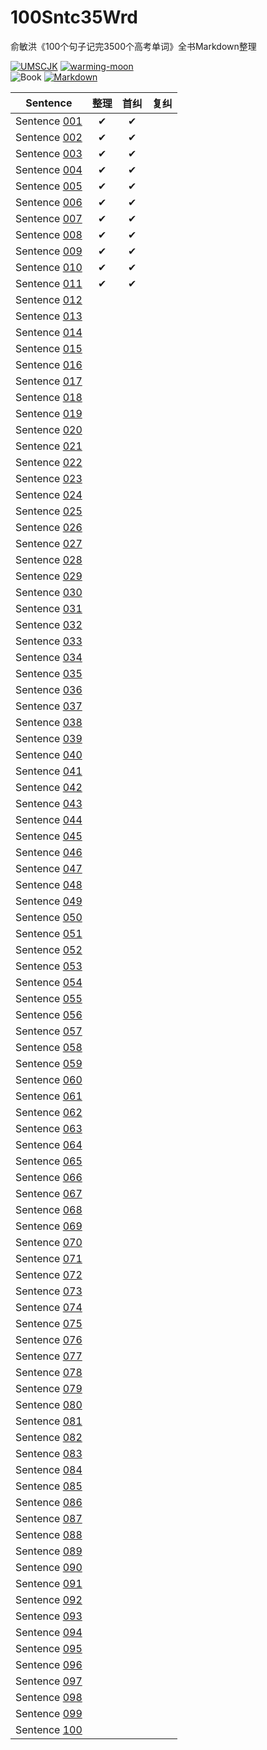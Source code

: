 # 100Sntc35Wrd

俞敏洪《100个句子记完3500个高考单词》全书Markdown整理

[![UMSCJK](https://img.shields.io/badge/整理-UMSCJK-orangered)](https://github.com/UMSCJK)
[![warming-moon](https://img.shields.io/badge/辅助-warming--moon-saddlebrown)](https://github.com/warming-moon)  
![Book](https://img.shields.io/badge/俞敏洪-100个句子记完3500个高考单词-goldenrod)
[![Markdown](https://img.shields.io/badge/GitHub-Markdown-mediumseagreen)](https://markdown.com.cn/)

|                       Sentence                       | 整理  | 首纠  | 复纠  |
| :--------------------------------------------------: | :---: | :---: | :---: |
| Sentence [001](100个句子记完3500个高考单词/001.md) |   ✔   |   ✔   |       |
| Sentence [002](100个句子记完3500个高考单词/002.md) |   ✔   |   ✔   |       |
| Sentence [003](100个句子记完3500个高考单词/003.md) |   ✔   |   ✔   |       |
| Sentence [004](100个句子记完3500个高考单词/004.md) |   ✔   |   ✔   |       |
| Sentence [005](100个句子记完3500个高考单词/005.md) |   ✔   |   ✔   |       |
| Sentence [006](100个句子记完3500个高考单词/006.md) |   ✔   |   ✔   |       |
| Sentence [007](100个句子记完3500个高考单词/007.md) |   ✔   |   ✔   |       |
| Sentence [008](100个句子记完3500个高考单词/008.md) |   ✔   |   ✔   |       |
| Sentence [009](100个句子记完3500个高考单词/009.md) |   ✔   |   ✔   |       |
| Sentence [010](100个句子记完3500个高考单词/010.md) |   ✔   |   ✔   |       |
| Sentence [011](100个句子记完3500个高考单词/011.md) |   ✔   |   ✔   |       |
| Sentence [012](100个句子记完3500个高考单词/012.md) |       |       |       |
| Sentence [013](100个句子记完3500个高考单词/013.md) |       |       |       |
| Sentence [014](100个句子记完3500个高考单词/014.md) |       |       |       |
| Sentence [015](100个句子记完3500个高考单词/015.md) |       |       |       |
| Sentence [016](100个句子记完3500个高考单词/016.md) |       |       |       |
| Sentence [017](100个句子记完3500个高考单词/017.md) |       |       |       |
| Sentence [018](100个句子记完3500个高考单词/018.md) |       |       |       |
| Sentence [019](100个句子记完3500个高考单词/019.md) |       |       |       |
| Sentence [020](100个句子记完3500个高考单词/020.md) |       |       |       |
| Sentence [021](100个句子记完3500个高考单词/021.md) |       |       |       |
| Sentence [022](100个句子记完3500个高考单词/022.md) |       |       |       |
| Sentence [023](100个句子记完3500个高考单词/023.md) |       |       |       |
| Sentence [024](100个句子记完3500个高考单词/024.md) |       |       |       |
| Sentence [025](100个句子记完3500个高考单词/025.md) |       |       |       |
| Sentence [026](100个句子记完3500个高考单词/026.md) |       |       |       |
| Sentence [027](100个句子记完3500个高考单词/027.md) |       |       |       |
| Sentence [028](100个句子记完3500个高考单词/028.md) |       |       |       |
| Sentence [029](100个句子记完3500个高考单词/029.md) |       |       |       |
| Sentence [030](100个句子记完3500个高考单词/030.md) |       |       |       |
| Sentence [031](100个句子记完3500个高考单词/031.md) |       |       |       |
| Sentence [032](100个句子记完3500个高考单词/032.md) |       |       |       |
| Sentence [033](100个句子记完3500个高考单词/033.md) |       |       |       |
| Sentence [034](100个句子记完3500个高考单词/034.md) |       |       |       |
| Sentence [035](100个句子记完3500个高考单词/035.md) |       |       |       |
| Sentence [036](100个句子记完3500个高考单词/036.md) |       |       |       |
| Sentence [037](100个句子记完3500个高考单词/037.md) |       |       |       |
| Sentence [038](100个句子记完3500个高考单词/038.md) |       |       |       |
| Sentence [039](100个句子记完3500个高考单词/039.md) |       |       |       |
| Sentence [040](100个句子记完3500个高考单词/040.md) |       |       |       |
| Sentence [041](100个句子记完3500个高考单词/041.md) |       |       |       |
| Sentence [042](100个句子记完3500个高考单词/042.md) |       |       |       |
| Sentence [043](100个句子记完3500个高考单词/043.md) |       |       |       |
| Sentence [044](100个句子记完3500个高考单词/044.md) |       |       |       |
| Sentence [045](100个句子记完3500个高考单词/045.md) |       |       |       |
| Sentence [046](100个句子记完3500个高考单词/046.md) |       |       |       |
| Sentence [047](100个句子记完3500个高考单词/047.md) |       |       |       |
| Sentence [048](100个句子记完3500个高考单词/048.md) |       |       |       |
| Sentence [049](100个句子记完3500个高考单词/049.md) |       |       |       |
| Sentence [050](100个句子记完3500个高考单词/050.md) |       |       |       |
| Sentence [051](100个句子记完3500个高考单词/051.md) |       |       |       |
| Sentence [052](100个句子记完3500个高考单词/052.md) |       |       |       |
| Sentence [053](100个句子记完3500个高考单词/053.md) |       |       |       |
| Sentence [054](100个句子记完3500个高考单词/054.md) |       |       |       |
| Sentence [055](100个句子记完3500个高考单词/055.md) |       |       |       |
| Sentence [056](100个句子记完3500个高考单词/056.md) |       |       |       |
| Sentence [057](100个句子记完3500个高考单词/057.md) |       |       |       |
| Sentence [058](100个句子记完3500个高考单词/058.md) |       |       |       |
| Sentence [059](100个句子记完3500个高考单词/059.md) |       |       |       |
| Sentence [060](100个句子记完3500个高考单词/060.md) |       |       |       |
| Sentence [061](100个句子记完3500个高考单词/061.md) |       |       |       |
| Sentence [062](100个句子记完3500个高考单词/062.md) |       |       |       |
| Sentence [063](100个句子记完3500个高考单词/063.md) |       |       |       |
| Sentence [064](100个句子记完3500个高考单词/064.md) |       |       |       |
| Sentence [065](100个句子记完3500个高考单词/065.md) |       |       |       |
| Sentence [066](100个句子记完3500个高考单词/066.md) |       |       |       |
| Sentence [067](100个句子记完3500个高考单词/067.md) |       |       |       |
| Sentence [068](100个句子记完3500个高考单词/068.md) |       |       |       |
| Sentence [069](100个句子记完3500个高考单词/069.md) |       |       |       |
| Sentence [070](100个句子记完3500个高考单词/070.md) |       |       |       |
| Sentence [071](100个句子记完3500个高考单词/071.md) |       |       |       |
| Sentence [072](100个句子记完3500个高考单词/072.md) |       |       |       |
| Sentence [073](100个句子记完3500个高考单词/073.md) |       |       |       |
| Sentence [074](100个句子记完3500个高考单词/074.md) |       |       |       |
| Sentence [075](100个句子记完3500个高考单词/075.md) |       |       |       |
| Sentence [076](100个句子记完3500个高考单词/076.md) |       |       |       |
| Sentence [077](100个句子记完3500个高考单词/077.md) |       |       |       |
| Sentence [078](100个句子记完3500个高考单词/078.md) |       |       |       |
| Sentence [079](100个句子记完3500个高考单词/079.md) |       |       |       |
| Sentence [080](100个句子记完3500个高考单词/080.md) |       |       |       |
| Sentence [081](100个句子记完3500个高考单词/081.md) |       |       |       |
| Sentence [082](100个句子记完3500个高考单词/082.md) |       |       |       |
| Sentence [083](100个句子记完3500个高考单词/083.md) |       |       |       |
| Sentence [084](100个句子记完3500个高考单词/084.md) |       |       |       |
| Sentence [085](100个句子记完3500个高考单词/085.md) |       |       |       |
| Sentence [086](100个句子记完3500个高考单词/086.md) |       |       |       |
| Sentence [087](100个句子记完3500个高考单词/087.md) |       |       |       |
| Sentence [088](100个句子记完3500个高考单词/088.md) |       |       |       |
| Sentence [089](100个句子记完3500个高考单词/089.md) |       |       |       |
| Sentence [090](100个句子记完3500个高考单词/090.md) |       |       |       |
| Sentence [091](100个句子记完3500个高考单词/091.md) |       |       |       |
| Sentence [092](100个句子记完3500个高考单词/092.md) |       |       |       |
| Sentence [093](100个句子记完3500个高考单词/093.md) |       |       |       |
| Sentence [094](100个句子记完3500个高考单词/094.md) |       |       |       |
| Sentence [095](100个句子记完3500个高考单词/095.md) |       |       |       |
| Sentence [096](100个句子记完3500个高考单词/096.md) |       |       |       |
| Sentence [097](100个句子记完3500个高考单词/097.md) |       |       |       |
| Sentence [098](100个句子记完3500个高考单词/098.md) |       |       |       |
| Sentence [099](100个句子记完3500个高考单词/099.md) |       |       |       |
| Sentence [100](100个句子记完3500个高考单词/100.md) |       |       |       |